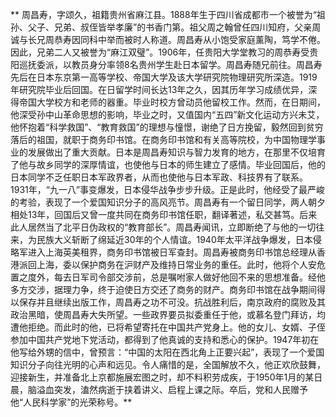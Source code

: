 **    周昌寿，字颂久，祖籍贵州省麻江县。1888年生于四川省成都市一个被誉为“祖孙、父子、兄弟、叔侄皆举孝廉”的书香门第。祖父周之翰曾任四川知府，父亲周诚与长兄周恭寿因同科中举而被时人称道。周昌寿从小饱受家庭薰陶，笃学不倦。因此，兄弟二人又被誉为“麻江双璧”。1906年，任贵阳大学堂教习的周恭寿受贵阳巡抚委派，以教员身分率领8名贵州学生赴日本留学。周昌寿随兄前往。周昌寿先后在日本东京第一高等学校、帝国大学及该大学研究院物理研究所深造。1919年研究院毕业后回国。在日留学时间长达13年之久，因其历年学习成绩优异，深得帝国大学校方和老师的器重。毕业时校方曾动员他留校工作。然而，在日期间，他深受孙中山革命思想的影响，毕业之时，又值国内“五四”新文化运动方兴未艾，他怀抱着“科学救国”、“教育救国”的理想与憧憬，谢绝了日方挽留，毅然回到贫穷落后的祖国，就职于商务印书馆。在商务印书馆和有关高等院校，为中国物理学事业的发展做出了重大贡献。日本是周昌寿知识与智力发育的地方，在那里不仅培育了他与故乡同学的深厚情谊，也使他与日本的师生建立了感情。毕业回国后，他的日本同学不乏任职日本军政界者，从而也使他与日本军政、科技界有了联系。1931年，“九一八”事变爆发，日本侵华战争步步升级。正是此时，他经受了最严峻的考验，表现了一个爱国知识分子的高风亮节。周昌寿有一个留日同学，两人朝夕相处13年，回国后又曾一度共同在商务印书馆任职，翻译著述，私交甚笃。后来此人居然当了北平日伪政权的“教育部长”。周昌寿闻讯，立即断绝了与他的一切往来，为民族大义斩断了绵延近30年的个人情谊。1940年太平洋战争爆发，日本侵略军进入上海英美租界，商务印书馆被日军查封。周昌寿被商务印书馆总经理从香港派回上海，委以保护商务在沪财产及维持日常业务的重任。此时，他将个人安危置之度外，每去日军司令部交涉前，总是嘱咐家人做好他回不来的思想准备。经他多方交涉，据理力争，终于迫使日方交还了商务的财产。商务印书馆在战争期间得以保存并且继续出版工作，周昌寿之功不可没。抗战胜利后，南京政府的腐败及其政治黑暗，使周昌寿大失所望。一些政界要员拟委重任于他，或慕名登门拜访，均遭他拒绝。而此时的他，已将希望寄托在中国共产党身上。他的女儿、女婿、子侄参加中国共产党地下党活动，都得到了他真诚的支持和悉心的保护。1947年初在他写给外甥的信中，曾预言：“中国的太阳在西北角上正要兴起”，表现了一个爱国知识分子向往光明的心声和远见。令人痛惜的是，全国解放不久，他正欢欣鼓舞，迎接新生，并准备北上京都施展宏图之时，却不料积劳成疾，于1950年1月的某日晨，脑溢血突发，溘然病逝于挟着讲义、启程上课之际。卒后，党和人民赠予他“人民科学家”的光荣称号。**
